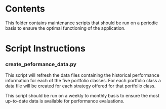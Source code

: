 # Contents
This folder contains maintenance scripts that should be run on a periodic basis to ensure the optimal functioning of the application.  

# Script Instructions

### create_peformance_data.py
This script will refresh the data files containing the historical performance information for each of the five portfolio classes. For each portfolio class a data file will be created for each strategy offered for that portfolio class.

This script should be run on a weekly to monthly basis to ensure the most up-to-date data is available for performance evaluations.